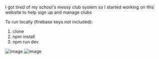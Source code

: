 I got tired of my school's messy club system so I started working on this website to help sign up and manage clubs

To run locally (firebase keys not included):
1. clone
2. npm install
3. npm run dev
   
![image](https://github.com/user-attachments/assets/98df5c0a-03ca-4655-8ebc-6a314192146e)
![image](https://github.com/user-attachments/assets/5f9fd1e3-16e0-4de8-b3a3-32bed02c2a33)
